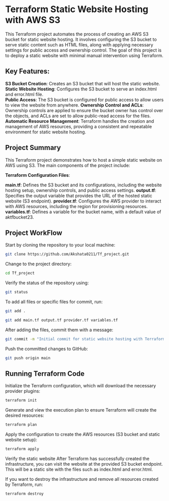 # Terraform Static Website Hosting with AWS S3

This Terraform project automates the process of creating an AWS S3 bucket for static website hosting. It involves configuring the S3 bucket to serve static content such as HTML files, along with applying necessary settings for public access and ownership control. The goal of this project is to deploy a static website with minimal manual intervention using Terraform.

## Key Features:
**S3 Bucket Creation**: Creates an S3 bucket that will host the static website.  
**Static Website Hosting**: Configures the S3 bucket to serve an index.html and error.html file.  
**Public Access**: The S3 bucket is configured for public access to allow users to view the website from anywhere.
**Ownership Control and ACLs**: Ownership controls are applied to ensure the bucket owner has control over the objects, and ACLs are set to allow public-read access for the files.
**Automatic Resource Management**: Terraform handles the creation and management of AWS resources, providing a consistent and repeatable environment for static website hosting.

## Project Summary
This Terraform project demonstrates how to host a simple static website on AWS using S3. The main components of the project include:

**Terraform Configuration Files**:

**main.tf**: Defines the S3 bucket and its configurations, including the website hosting setup, ownership controls, and public access settings.
**output.tf**: Specifies the output variable that provides the URL of the hosted static website (S3 endpoint).
**provider.tf**: Configures the AWS provider to interact with AWS resources, including the region for provisioning resources.
**variables.tf**: Defines a variable for the bucket name, with a default value of aktfbucket23.

## Project WorkFlow
 
   Start by cloning the repository to your local machine:
   ```bash
   git clone https://github.com/Akshata0211/Tf_project.git
   ```
   Change to the project directory:
   ```bash
   cd Tf_project
   ```
   Verify the status of the repository using:
   ```bash
   git status
   ```
   To add all files or specific files for commit, run:
   ```bash
   git add .
   ```
   ```bash
   git add main.tf output.tf provider.tf variables.tf
   ```
   After adding the files, commit them with a message:
   ```bash
   git commit -m "Initial commit for static website hosting with Terraform"
   ```
   Push the committed changes to GitHub:
   ```bash
   git push origin main
   ```

## Running Terraform Code
 
   Initialize the Terraform configuration, which will download the necessary provider plugins:
   ```bash
   terraform init
   ```
   Generate and view the execution plan to ensure Terraform will create the desired resources:
   ```bash
   terraform plan
   ```
   Apply the configuration to create the AWS resources (S3 bucket and static website setup):
   ```bash
   terraform apply
   ```
   Verify the static website
   After Terraform has successfully created the infrastructure, you can visit the website at the provided S3 bucket endpoint. This will be a static site with the files such as index.html and error.html.

   If you want to destroy the infrastructure and remove all resources created by Terraform, run:
   ```bash
   terraform destroy
   ```
